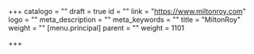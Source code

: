+++
catalogo = ""
draft = true
id = ""
link = "https://www.miltonroy.com"
logo = ""
meta_description = ""
meta_keywords = ""
title = "MiltonRoy"
weight = ""
[menu.principal]
parent = ""
weight = 1101

+++
